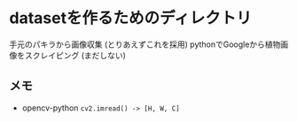 # datasetを作るためのディレクトリ

手元のパキラから画像収集 (とりあえずこれを採用)
pythonでGoogleから植物画像をスクレイピング (まだしない)

## メモ
- opencv-python
`cv2.imread() -> [H, W, C]`